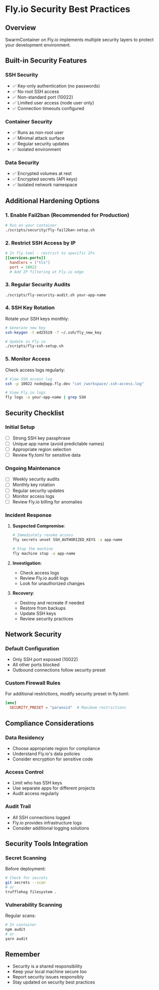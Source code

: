 # Fly.io Security Best Practices

## Overview
SwarmContainer on Fly.io implements multiple security layers to protect your development environment.

## Built-in Security Features

### SSH Security
- ✅ Key-only authentication (no passwords)
- ✅ No root SSH access
- ✅ Non-standard port (10022)
- ✅ Limited user access (node user only)
- ✅ Connection timeouts configured

### Container Security
- ✅ Runs as non-root user
- ✅ Minimal attack surface
- ✅ Regular security updates
- ✅ Isolated environment

### Data Security
- ✅ Encrypted volumes at rest
- ✅ Encrypted secrets (API keys)
- ✅ Isolated network namespace

## Additional Hardening Options

### 1. Enable Fail2ban (Recommended for Production)
```bash
# Run on your container
./scripts/security/fly-fail2ban-setup.sh
```

### 2. Restrict SSH Access by IP
```toml
# In fly.toml - restrict to specific IPs
[[services.ports]]
  handlers = ["tls"]
  port = 10022
  # Add IP filtering at Fly.io edge
```

### 3. Regular Security Audits
```bash
./scripts/fly-security-audit.sh your-app-name
```

### 4. SSH Key Rotation
Rotate your SSH keys monthly:
```bash
# Generate new key
ssh-keygen -t ed25519 -f ~/.ssh/fly_new_key

# Update in Fly.io
./scripts/fly-ssh-setup.sh
```

### 5. Monitor Access
Check access logs regularly:
```bash
# View SSH access log
ssh -p 10022 node@app.fly.dev "cat /workspace/.ssh-access.log"

# View Fly.io logs
fly logs -a your-app-name | grep SSH
```

## Security Checklist

### Initial Setup
- [ ] Strong SSH key passphrase
- [ ] Unique app name (avoid predictable names)
- [ ] Appropriate region selection
- [ ] Review fly.toml for sensitive data

### Ongoing Maintenance
- [ ] Weekly security audits
- [ ] Monthly key rotation
- [ ] Regular security updates
- [ ] Monitor access logs
- [ ] Review Fly.io billing for anomalies

### Incident Response
1. **Suspected Compromise**:
   ```bash
   # Immediately revoke access
   fly secrets unset SSH_AUTHORIZED_KEYS -a app-name
   
   # Stop the machine
   fly machine stop -a app-name
   ```

2. **Investigation**:
   - Check access logs
   - Review Fly.io audit logs
   - Look for unauthorized changes

3. **Recovery**:
   - Destroy and recreate if needed
   - Restore from backups
   - Update SSH keys
   - Review security practices

## Network Security

### Default Configuration
- Only SSH port exposed (10022)
- All other ports blocked
- Outbound connections follow security preset

### Custom Firewall Rules
For additional restrictions, modify security preset in fly.toml:
```toml
[env]
  SECURITY_PRESET = "paranoid"  # Maximum restrictions
```

## Compliance Considerations

### Data Residency
- Choose appropriate region for compliance
- Understand Fly.io's data policies
- Consider encryption for sensitive code

### Access Control
- Limit who has SSH keys
- Use separate apps for different projects
- Audit access regularly

### Audit Trail
- All SSH connections logged
- Fly.io provides infrastructure logs
- Consider additional logging solutions

## Security Tools Integration

### Secret Scanning
Before deployment:
```bash
# Check for secrets
git secrets --scan
# or
trufflehog filesystem .
```

### Vulnerability Scanning
Regular scans:
```bash
# In container
npm audit
# or
yarn audit
```

## Remember
- Security is a shared responsibility
- Keep your local machine secure too
- Report security issues responsibly
- Stay updated on security best practices